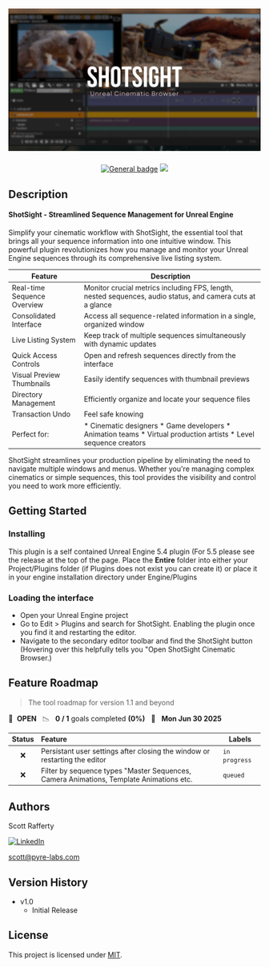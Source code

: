 # ![ShotSight_Banner](ShotSight_Banner.png)

 </a><p align=center>[![General badge](https://img.shields.io/badge/Large&nbsp;Textile&nbsp;Normals-v1.0-<COLOR>.svg)](https://github.com/ScottRaffertyCG/MaterialVault/releases/tag/production/)
<a href="LICENSE.md"><img src="https://img.shields.io/badge/License-MIT-blue.svg"></a>


## Description

#### ShotSight - Streamlined Sequence Management for Unreal Engine
Simplify your cinematic workflow with ShotSight, the essential tool that brings all your sequence information into one intuitive window. This powerful plugin revolutionizes how you manage and monitor your Unreal Engine sequences through its comprehensive live listing system.

| Feature                     | Description                                                                                                |
|-----------------------------|------------------------------------------------------------------------------------------------------------|
| Real-time Sequence Overview | Monitor crucial metrics including FPS, length, nested sequences, audio status, and camera cuts at a glance |
| Consolidated Interface      | Access all sequence-related information in a single, organized window                                      |
| Live Listing System         | Keep track of multiple sequences simultaneously with dynamic updates                                       |
| Quick Access Controls       | Open and refresh sequences directly from the interface                                                     |
| Visual Preview Thumbnails   | Easily identify sequences with thumbnail previews                                                          |
| Directory Management        | Efficiently organize and locate your sequence files                                                        |
|Transaction Undo             | Feel safe knowing                                                       |
Perfect for:                  |* Cinematic designers * Game developers * Animation teams * Virtual production artists * Level sequence creators



ShotSight streamlines your production pipeline by eliminating the need to navigate multiple windows and menus. Whether you're managing complex cinematics or simple sequences, this tool provides the visibility and control you need to work more efficiently.


## Getting Started

### Installing

This plugin is a self contained Unreal Engine 5.4 plugin (For 5.5 please see the release at the top of the page. Place the **Entire** folder into either your Project/Plugins folder (if Plugins does not exist you can create it) or place it in your engine installation directory under Engine/Plugins

### Loading the interface

* Open your Unreal Engine project
* Go to Edit > Plugins and search for ShotSight. Enabling the plugin once you find it and restarting the editor.
* Navigate to the secondary editor toolbar and find the ShotSight  button (Hovering over this helpfully tells you "Open ShotSight Cinematic Browser.)

## Feature Roadmap

> The tool roadmap for version 1.1 and beyond

🚀 &nbsp;**OPEN** &nbsp;&nbsp;📉 &nbsp;&nbsp;**0 / 1** goals completed **(0%)** &nbsp;&nbsp;📅 &nbsp;&nbsp;**Mon Jun 30 2025**

| Status | Feature | Labels 
| :---: | :--- | --- | 
| ❌ | Persistant user settings after closing the window or restarting the editor |`in progress`| 
| ❌ | Filter by sequence types "Master Sequences, Camera Animations, Template Animations etc. |`queued`| 


## Authors

Scott Rafferty

[![LinkedIn](https://img.shields.io/badge/linkedin-%230077B5.svg?style=for-the-badge&logo=linkedin&logoColor=white)](https://www.linkedin.com/in/scott-rafferty/)

scott@pyre-labs.com

## Version History

* v1.0
    * Initial Release

## License

This project is licensed under [MIT](LICENSE.md).

